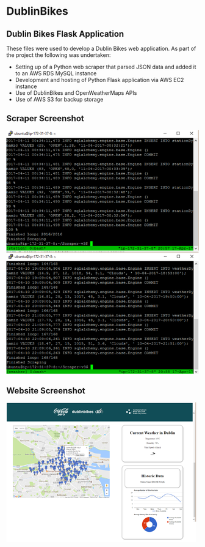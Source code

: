 # DublinBikes
## Dublin Bikes Flask Application

These files were used to develop a Dublin Bikes web application.
As part of the project the following was undertaken:

- Setting up of a Python web scraper that parsed JSON data and added it to an AWS RDS MySQL instance
- Development and hosting of Python Flask application via AWS EC2 instance
- Use of DublinBikes and OpenWeatherMaps APIs
- Use of AWS S3 for backup storage

## Scraper Screenshot
<img src="./scraper-stations.png"/>

<img src="./scraper-weather.png"/>

## Website Screenshot
<img src="./bikes.png"/>
